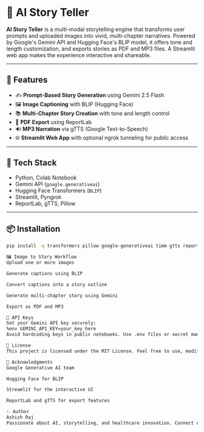 # 🧠 AI Story Teller

**AI Story Teller** is a multi-modal storytelling engine that transforms user prompts and uploaded images into vivid, multi-chapter narratives. Powered by Google's Gemini API and Hugging Face's BLIP model, it offers tone and length customization, and exports stories as PDF and MP3 files. A Streamlit web app makes the experience interactive and shareable.

---

## 🚀 Features

- ✍️ **Prompt-Based Story Generation** using Gemini 2.5 Flash
- 🖼️ **Image Captioning** with BLIP (Hugging Face)
- 📚 **Multi-Chapter Story Creation** with tone and length control
- 📄 **PDF Export** using ReportLab
- 🔊 **MP3 Narration** via gTTS (Google Text-to-Speech)
- 🌐 **Streamlit Web App** with optional ngrok tunneling for public access

---

## 🧰 Tech Stack

- Python, Colab Notebook
- Gemini API (`google.generativeai`)
- Hugging Face Transformers (`BLIP`)
- Streamlit, Pyngrok
- ReportLab, gTTS, Pillow

---

## 📦 Installation

```bash
pip install -q transformers pillow google-generativeai timm gtts reportlab streamlit pyngrok

🖼️ Image to Story Workflow
Upload one or more images

Generate captions using BLIP

Convert captions into a story outline

Generate multi-chapter story using Gemini

Export as PDF and MP3

🔐 API Keys
Set your Gemini API key securely:
%env GEMINI_API_KEY=your_key_here
Avoid hardcoding keys in public notebooks. Use .env files or secret managers when deploying.

📄 License
This project is licensed under the MIT License. Feel free to use, modify, and share with attribution.

🙌 Acknowledgments
Google Generative AI team

Hugging Face for BLIP

Streamlit for the interactive UI

ReportLab and gTTS for export features

✨ Author
Ashish Raj
Passionate about AI, storytelling, and healthcare innovation. Connect on LinkedIn and explore more projects on GitHub.
